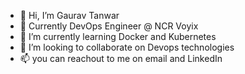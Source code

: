 - 👋 Hi, I’m Gaurav Tanwar
- 👀 Currently DevOps Engineer @ NCR Voyix
- 🌱 I’m currently learning Docker and Kubernetes
- 💞️ I’m looking to collaborate on Devops technologies
- 📫 you can reachout to me on email and LinkedIn

<!---
GauravDevops15/GauravDevops15 is a ✨ special ✨ repository because its `README.md` (this file) appears on your GitHub profile.
You can click the Preview link to take a look at your changes.
--->
